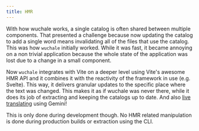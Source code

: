 ```yaml
---
title: HMR
---
```


With how wuchale works, a single catalog is often shared between multiple
components. That presented a challenge because now updating the catalog to add
a single word means invalidating all of the files that use the catalog. This
was how `wuchale` initially worked. While it was fast, it became annoying on a
non trivial application because the whole state of the application was lost due
to a change in a small component.

Now `wuchale` integrates with Vite on a deeper level using Vite's awesome HMR
API and it combines it with the reactivity of the framework in use (e.g.
Svelte). This way, it delivers granular updates to the specific place where the
text was changed. This makes it as if wuchale was never there, while it does
its job of extracting and keeping the catalogs up to date. And also [live
translating](/guides/gemini) using Gemini!

This is only done during development though. No HMR related manipulation is
done during production builds or extraction using the CLI.

